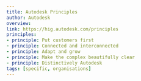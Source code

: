 ```yaml
---
title: Autodesk Principles
author: Autodesk
overview:
link: https://hig.autodesk.com/principles
principles:
- principle: Put customers first
- principle: Connected and interconnected
- principle: Adapt and grow
- principle: Make the complex beautifully clear
- principle: Distinctively Autodesk
tags: [specific, organisations]
---
```

